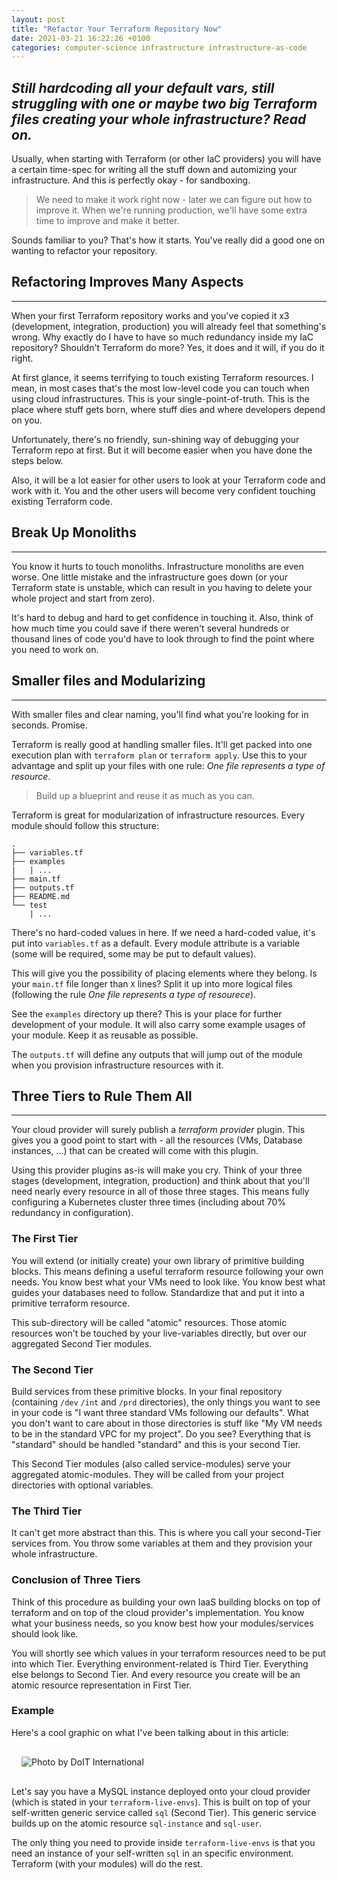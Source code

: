```yaml
---
layout: post
title: "Refactor Your Terraform Repository Now"
date: 2021-03-21 16:22:26 +0100
categories: computer-science infrastructure infrastructure-as-code
---
```

*Still hardcoding all your default vars, still struggling with one or maybe two **big** Terraform files creating your whole infrastructure? Read on.*
----

Usually, when starting with Terraform (or other IaC providers) you will have a certain time-spec for writing all the stuff down and automizing your infrastructure.
And this is perfectly okay - for sandboxing.

> We need to make it work right now - later we can figure out how to improve it. When we're running production, we'll have some extra time to improve and make it better.

Sounds familiar to you? That's how it starts. You've really did a good one on wanting to refactor your repository.

## Refactoring Improves Many Aspects

----

When your first Terraform repository works and you've copied it x3 (development, integration, production) you will already feel that something's wrong. Why exactly do I have to have so much
redundancy inside my IaC repository? Shouldn't Terraform do more? Yes, it does and it will, if you do it right.

At first glance, it seems terrifying to touch existing Terraform resources. I mean, in most cases that's the most low-level code you can touch when using cloud infrastructures. This is your single-point-of-truth. This is the place where stuff gets born, where stuff dies and where developers depend on you.

Unfortunately, there's no friendly, sun-shining way of debugging your Terraform repo at first. But it will become easier when you have done the steps below.

Also, it will be a lot easier for other users to look at your Terraform code and work with it. You and the other users will become very confident touching existing Terraform code.

## Break Up Monoliths

----

You know it hurts to touch monoliths. Infrastructure monoliths are even worse. One little mistake and the infrastructure goes down (or your Terraform state is unstable, which can result in you having to delete your whole project and start from zero).

It's hard to debug and hard to get confidence in touching it. Also, think of how much time you could save if there weren't several hundreds or thousand lines of code you'd have to look through to find the point where you need to work on.

## Smaller files and Modularizing

----

With smaller files and clear naming, you'll find what you're looking for in seconds. Promise.

Terraform is really good at handling smaller files. It'll get packed into one execution plan with `terraform plan` or `terraform apply`. Use this to your advantage and split up your files with one rule: *One file represents a type of resource*.

> Build up a blueprint and reuse it as much as you can.

Terraform is great for modularization of infrastructure resources. Every module should follow this structure:

```
.
├── variables.tf
├── examples
|   | ...
├── main.tf
├── outputs.tf
├── README.md
└── test
    | ...
```

There's no hard-coded values in here. If we need a hard-coded value, it's put into `variables.tf` as a default. Every module attribute is a variable (some will be required, some may be put to default values).

This will give you the possibility of placing elements where they belong. Is your `main.tf` file longer than `X` lines? Split it up into more logical files (following the rule *One file represents a type of resourece*).

See the `examples` directory up there? This is your place for further development of your module. It will also carry some example usages of your module. Keep it as reusable as possible.

The `outputs.tf` will define any outputs that will jump out of the module when you provision infrastructure resources with it.

## Three Tiers to Rule Them All

----

Your cloud provider will surely publish a *terraform provider* plugin. This gives you a good point to start with - all the resources (VMs, Database instances, ...) that can be created will come with this plugin.

Using this provider plugins as-is will make you cry. Think of your three stages (development, integration, production) and think about that you'll need nearly every resource in all of those three stages. This means fully configuring a Kubernetes cluster three times (including about 70% redundancy in configuration).

### The First Tier

You will extend (or initially create) your own library of primitive building blocks. This means defining a useful terraform resource following your own needs. You know best what your VMs need to look like. You know best what guides your databases need to follow. Standardize that and put it into a primitive terraform resource.

This sub-directory will be called "atomic" resources. Those atomic resources won't be touched by your live-variables directly, but over our aggregated Second Tier modules.

### The Second Tier

Build services from these primitive blocks. In your final repository (containing `/dev` `/int` and `/prd` directories), the only things you want to see in your code is "I want three standard VMs following our defaults". What you don't want to care about in those directories is stuff like "My VM needs to be in the standard VPC for my project". Do you see? Everything that is "standard" should be handled "standard" and this is your second Tier.

This Second Tier modules (also called service-modules) serve your aggregated atomic-modules. They will be called from your project directories with optional variables.

### The Third Tier

It can't get more abstract than this. This is where you call your second-Tier services from. You throw some variables at them and they provision your whole infrastructure.

### Conclusion of Three Tiers

Think of this procedure as building your own IaaS building blocks on top of terraform and on top of the cloud provider's implementation. You know what your business needs, so you know best how your modules/services should look like.

You will shortly see which values in your terraform resources need to be put into which Tier. Everything environment-related is Third Tier. Everything else belongs to Second Tier. And every resource you create will be an atomic resource representation in First Tier.

### Example

Here's a cool graphic on what I've been talking about in this article:

<img style="margin: 16px 16px 16px 16px;" src="{{ site.baseurl }}/assets/2021-03-21-refactor-your-terraform-repository-now/00.png" title="Photo by DoIT International">

Let's say you have a MySQL instance deployed onto your cloud provider (which is stated in your `terraform-live-envs`). This is built on top of your self-written generic service called `sql` (Second Tier). This generic service builds up on the atomic resource `sql-instance` and `sql-user`.

The only thing you need to provide inside `terraform-live-envs` is that you need an instance of your self-written `sql` in an specific environment. Terraform (with your modules) will do the rest.
